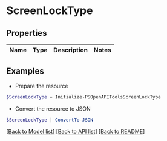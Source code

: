 # ScreenLockType
## Properties

Name | Type | Description | Notes
------------ | ------------- | ------------- | -------------

## Examples

- Prepare the resource
```powershell
$ScreenLockType = Initialize-PSOpenAPIToolsScreenLockType 
```

- Convert the resource to JSON
```powershell
$ScreenLockType | ConvertTo-JSON
```

[[Back to Model list]](../README.md#documentation-for-models) [[Back to API list]](../README.md#documentation-for-api-endpoints) [[Back to README]](../README.md)

